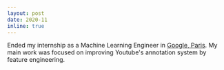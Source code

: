 ```yaml
---
layout: post
date: 2020-11 
inline: true
---
```


Ended my internship as a Machine Learning Engineer in [Google, Paris](https://about.google/). My main work was focused on improving Youtube's annotation system by feature engineering.